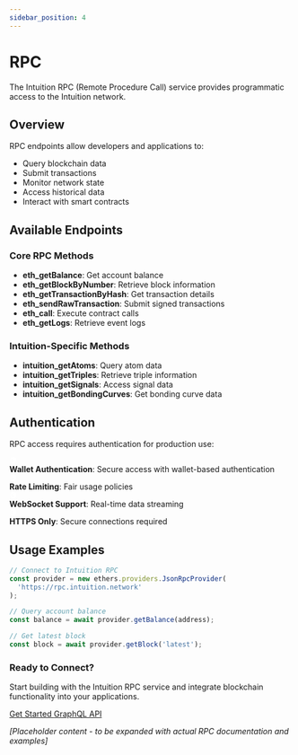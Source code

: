 ```yaml
---
sidebar_position: 4
---
```


# RPC

The Intuition RPC (Remote Procedure Call) service provides programmatic access to the Intuition network.

<div style={{
  backgroundColor: 'var(--ifm-color-emphasis-50)',
  border: '1px solid var(--ifm-color-emphasis-200)',
  borderRadius: '12px',
  padding: '1.5rem',
  marginBottom: '2rem'
}}>

## Overview

RPC endpoints allow developers and applications to:

- Query blockchain data
- Submit transactions
- Monitor network state
- Access historical data
- Interact with smart contracts

</div>

## Available Endpoints

<div style={{
  display: 'grid',
  gridTemplateColumns: 'repeat(auto-fit, minmax(300px, 1fr))',
  gap: '1.5rem',
  marginBottom: '2rem'
}}>

<div style={{
  backgroundColor: 'var(--ifm-color-emphasis-50)',
  border: '1px solid var(--ifm-color-emphasis-200)',
  borderRadius: '12px',
  padding: '1.5rem'
}}>

### Core RPC Methods

- **eth_getBalance**: Get account balance
- **eth_getBlockByNumber**: Retrieve block information
- **eth_getTransactionByHash**: Get transaction details
- **eth_sendRawTransaction**: Submit signed transactions
- **eth_call**: Execute contract calls
- **eth_getLogs**: Retrieve event logs

</div>

<div style={{
  backgroundColor: 'var(--ifm-color-emphasis-50)',
  border: '1px solid var(--ifm-color-emphasis-200)',
  borderRadius: '12px',
  padding: '1.5rem'
}}>

### Intuition-Specific Methods

- **intuition_getAtoms**: Query atom data
- **intuition_getTriples**: Retrieve triple information
- **intuition_getSignals**: Access signal data
- **intuition_getBondingCurves**: Get bonding curve data

</div>

</div>

## Authentication

<div style={{
  backgroundColor: 'var(--ifm-color-emphasis-50)',
  border: '1px solid var(--ifm-color-emphasis-200)',
  borderRadius: '12px',
  padding: '1.5rem',
  marginBottom: '2rem'
}}>

RPC access requires authentication for production use:

<div style={{
  display: 'flex',
  flexDirection: 'column',
  gap: '1rem',
  marginTop: '1rem'
}}>

<div style={{
  display: 'flex',
  alignItems: 'center',
  gap: '0.75rem'
}}>
<div style={{
  width: '24px',
  height: '24px',
  borderRadius: '50%',
  backgroundColor: 'var(--ifm-color-success)',
  display: 'flex',
  alignItems: 'center',
  justifyContent: 'center',
  flexShrink: 0
}}>
<svg width="14" height="14" viewBox="0 0 24 24" fill="white">
<path d="M12,1L3,5V11C3,16.55 6.84,21.74 12,23C17.16,21.74 21,16.55 21,11V5L12,1M12,7C13.4,7 14.8,8.6 14.8,10V11.5C14.8,14.1 12.4,16.5 9.8,16.5C7.2,16.5 4.8,14.1 4.8,11.5V10C4.8,8.6 6.2,7 7.6,7H12M12,8.2C11.2,8.2 10.5,8.9 10.5,9.7V11.5C10.5,12.9 11.6,14 13,14C14.4,14 15.5,12.9 15.5,11.5V9.7C15.5,8.9 14.8,8.2 14,8.2H12Z"/>
</svg>
</div>
<span style={{ fontSize: '1rem', fontWeight: '500' }}><strong>Wallet Authentication</strong>: Secure access with wallet-based authentication</span>
</div>

<div style={{
  display: 'flex',
  alignItems: 'center',
  gap: '0.75rem'
}}>
<div style={{
  width: '24px',
  height: '24px',
  borderRadius: '50%',
  backgroundColor: 'var(--ifm-color-success)',
  display: 'flex',
  alignItems: 'center',
  justifyContent: 'center',
  flexShrink: 0
}}>
<svg width="14" height="14" viewBox="0 0 24 24" fill="white">
<path d="M12,1L3,5V11C3,16.55 6.84,21.74 12,23C17.16,21.74 21,16.55 21,11V5L12,1M12,7C13.4,7 14.8,8.6 14.8,10V11.5C14.8,14.1 12.4,16.5 9.8,16.5C7.2,16.5 4.8,14.1 4.8,11.5V10C4.8,8.6 6.2,7 7.6,7H12M12,8.2C11.2,8.2 10.5,8.9 10.5,9.7V11.5C10.5,12.9 11.6,14 13,14C14.4,14 15.5,12.9 15.5,11.5V9.7C15.5,8.9 14.8,8.2 14,8.2H12Z"/>
</svg>
</div>
<span style={{ fontSize: '1rem', fontWeight: '500' }}><strong>Rate Limiting</strong>: Fair usage policies</span>
</div>

<div style={{
  display: 'flex',
  alignItems: 'center',
  gap: '0.75rem'
}}>
<div style={{
  width: '24px',
  height: '24px',
  borderRadius: '50%',
  backgroundColor: 'var(--ifm-color-success)',
  display: 'flex',
  alignItems: 'center',
  justifyContent: 'center',
  flexShrink: 0
}}>
<svg width="14" height="14" viewBox="0 0 24 24" fill="white">
<path d="M12,1L3,5V11C3,16.55 6.84,21.74 12,23C17.16,21.74 21,16.55 21,11V5L12,1M12,7C13.4,7 14.8,8.6 14.8,10V11.5C14.8,14.1 12.4,16.5 9.8,16.5C7.2,16.5 4.8,14.1 4.8,11.5V10C4.8,8.6 6.2,7 7.6,7H12M12,8.2C11.2,8.2 10.5,8.9 10.5,9.7V11.5C10.5,12.9 11.6,14 13,14C14.4,14 15.5,12.9 15.5,11.5V9.7C15.5,8.9 14.8,8.2 14,8.2H12Z"/>
</svg>
</div>
<span style={{ fontSize: '1rem', fontWeight: '500' }}><strong>WebSocket Support</strong>: Real-time data streaming</span>
</div>

<div style={{
  display: 'flex',
  alignItems: 'center',
  gap: '0.75rem'
}}>
<div style={{
  width: '24px',
  height: '24px',
  borderRadius: '50%',
  backgroundColor: 'var(--ifm-color-success)',
  display: 'flex',
  alignItems: 'center',
  justifyContent: 'center',
  flexShrink: 0
}}>
<svg width="14" height="14" viewBox="0 0 24 24" fill="white">
<path d="M12,1L3,5V11C3,16.55 6.84,21.74 12,23C17.16,21.74 21,16.55 21,11V5L12,1M12,7C13.4,7 14.8,8.6 14.8,10V11.5C14.8,14.1 12.4,16.5 9.8,16.5C7.2,16.5 4.8,14.1 4.8,11.5V10C4.8,8.6 6.2,7 7.6,7H12M12,8.2C11.2,8.2 10.5,8.9 10.5,9.7V11.5C10.5,12.9 11.6,14 13,14C14.4,14 15.5,12.9 15.5,11.5V9.7C15.5,8.9 14.8,8.2 14,8.2H12Z"/>
</svg>
</div>
<span style={{ fontSize: '1rem', fontWeight: '500' }}><strong>HTTPS Only</strong>: Secure connections required</span>
</div>

</div>

</div>

## Usage Examples

<div style={{
  backgroundColor: 'var(--ifm-color-emphasis-50)',
  border: '1px solid var(--ifm-color-emphasis-200)',
  borderRadius: '12px',
  padding: '1.5rem',
  marginBottom: '2rem'
}}>

```javascript
// Connect to Intuition RPC
const provider = new ethers.providers.JsonRpcProvider(
  'https://rpc.intuition.network'
);

// Query account balance
const balance = await provider.getBalance(address);

// Get latest block
const block = await provider.getBlock('latest');
```

</div>

<div style={{
  background: 'linear-gradient(135deg, #1a1a1a 0%, #2d2d2d 100%)',
  border: '1px solid #404040',
  borderRadius: '16px',
  padding: '2rem',
  textAlign: 'center',
  color: 'white',
  marginTop: '2rem'
}}>
<h3 style={{ marginTop: 0, marginBottom: '1rem', color: 'white' }}>
Ready to Connect?
</h3>
<p style={{ margin: '0 0 1.5rem 0', color: 'rgba(255, 255, 255, 0.9)', fontSize: '1.1rem' }}>
Start building with the Intuition RPC service and integrate blockchain functionality into your applications.
</p>
<div style={{ display: 'flex', gap: '1rem', justifyContent: 'center', flexWrap: 'wrap' }}>
<a href="/docs/quickstart" style={{
  backgroundColor: 'var(--ifm-color-primary)',
  color: 'white',
  padding: '0.75rem 1.5rem',
  borderRadius: '8px',
  textDecoration: 'none',
  fontWeight: '500',
  display: 'inline-flex',
  alignItems: 'center',
  gap: '0.5rem',
  transition: 'all 0.2s ease'
}}>
Get Started
</a>
<a href="/docs/developer-tools/graphql-api" style={{
  backgroundColor: 'transparent',
  color: 'white',
  padding: '0.75rem 1.5rem',
  borderRadius: '8px',
  textDecoration: 'none',
  fontWeight: '500',
  border: '1px solid rgba(255, 255, 255, 0.3)',
  display: 'inline-flex',
  alignItems: 'center',
  gap: '0.5rem',
  transition: 'all 0.2s ease'
}}>
GraphQL API
</a>
</div>
</div>

*[Placeholder content - to be expanded with actual RPC documentation and examples]* 